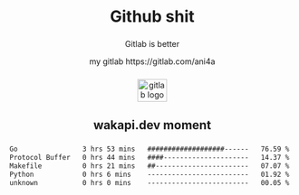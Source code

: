 <h1 align="center">Github shit</h1>

###

<p align="center">Gitlab is better</p>

<p align="center">my gitlab https://gitlab.com/ani4a</p>

###

<div align="center">
  <img src="https://cdn.jsdelivr.net/gh/devicons/devicon/icons/gitlab/gitlab-original.svg" height="40" width="52" alt="gitlab logo"  />
</div>

###

<h2 align="center">wakapi.dev moment</h2>

###

<!--START_SECTION:waka-->

```txt
Go                3 hrs 53 mins   ###################------   76.59 %
Protocol Buffer   0 hrs 44 mins   ####---------------------   14.37 %
Makefile          0 hrs 21 mins   ##-----------------------   07.07 %
Python            0 hrs 6 mins    -------------------------   01.92 %
unknown           0 hrs 0 mins    -------------------------   00.05 %
```

<!--END_SECTION:waka-->

###
